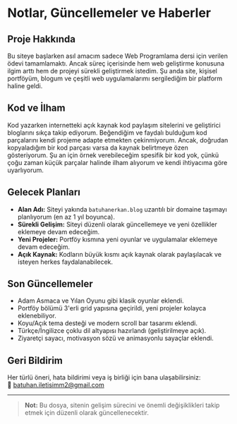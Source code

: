 # Notlar, Güncellemeler ve Haberler

## Proje Hakkında

Bu siteye başlarken asıl amacım sadece Web Programlama dersi için verilen ödevi tamamlamaktı. Ancak süreç içerisinde hem web geliştirme konusuna ilgim arttı hem de projeyi sürekli geliştirmek istedim. Şu anda site, kişisel portföyüm, blogum ve çeşitli web uygulamalarımı sergilediğim bir platform haline geldi.

## Kod ve İlham

Kod yazarken internetteki açık kaynak kod paylaşım sitelerini ve geliştirici bloglarını sıkça takip ediyorum. Beğendiğim ve faydalı bulduğum kod parçalarını kendi projeme adapte etmekten çekinmiyorum. Ancak, doğrudan kopyaladığım bir kod parçası varsa da kaynak belirtmeye özen gösteriyorum. Şu an için örnek verebileceğim spesifik bir kod yok, çünkü çoğu zaman küçük parçalar halinde ilham alıyorum ve kendi ihtiyacıma göre uyarlıyorum.

## Gelecek Planları

- **Alan Adı:** Siteyi yakında `batuhanerkan.blog` uzantılı bir domaine taşımayı planlıyorum (en az 1 yıl boyunca).
- **Sürekli Gelişim:** Siteyi düzenli olarak güncellemeye ve yeni özellikler eklemeye devam edeceğim.
- **Yeni Projeler:** Portföy kısmına yeni oyunlar ve uygulamalar eklemeye devam edeceğim.
- **Açık Kaynak:** Kodların büyük kısmı açık kaynak olarak paylaşılacak ve isteyen herkes faydalanabilecek.

## Son Güncellemeler

- Adam Asmaca ve Yılan Oyunu gibi klasik oyunlar eklendi.
- Portföy bölümü 3'erli grid yapısına geçirildi, yeni projeler kolayca eklenebiliyor.
- Koyu/Açık tema desteği ve modern scroll bar tasarımı eklendi.
- Türkçe/İngilizce çoklu dil altyapısı hazırlandı (geliştirilmeye açık).
- Ziyaretçi sayacı, motivasyon sözü ve animasyonlu sayaçlar eklendi.

## Geri Bildirim

Her türlü öneri, hata bildirimi veya iş birliği için bana ulaşabilirsiniz:  
📧 batuhan.iletisimm2@gmail.com

---

> **Not:** Bu dosya, sitenin gelişim sürecini ve önemli değişiklikleri takip etmek için düzenli olarak güncellenecektir.

